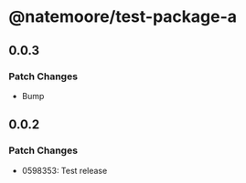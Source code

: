 # @natemoore/test-package-a

## 0.0.3

### Patch Changes

- Bump

## 0.0.2

### Patch Changes

- 0598353: Test release
